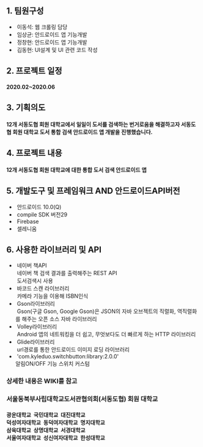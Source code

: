 <h2>1. 팀원구성</h2>
<ul>
   <li>&nbsp;이동석: 웹 크롤링 담당</li>
   <li>&nbsp;임상균: 안드로이드 앱 기능개발</li>
   <li>&nbsp;정창현: 안드로이드 앱 기능개발</li>
   <li>&nbsp;김동현: UI설계 및 UI 관련 코드 작성</li>
</ul>
<h2>2. 프로젝트 일정</h2>
<h4>2020.02~2020.06</h4>
<h2>3. 기획의도</h2>
<h4> 12개 서동도협 회원 대학교에서 일일이 도서를 검색하는 번거로움을 해결하고자 서동도협 회원 대학교 도서 통합 검색 안드로이드 앱 개발을 진행했습니다.</h4>
<h2>4. 프로젝트 내용</h2>
<h4>12개 서동도협 회원 대학교에 대한 통합 도서 검색 안드로이드 앱</h4>
<h2>5. 개발도구 및 프레임워크 AND 안드로이드API버전</h2>
<ul>
   <li>&nbsp;안드로이드 10.0(Q)</li>
   <li>&nbsp;compile SDK 버전29</li>
   <li>&nbsp;Firebase</li>
   <li>&nbsp;셀레니움</li>
</ul>
<h2>6. 사용한 라이브러리 및 API</h2>
<ul>
   <li>&nbsp;네이버 책API<br>&nbsp;네이버 책 검색 결과를 출력해주는 REST API<br>&nbsp;도서검색시 사용</li>
   <li>&nbsp;바코드 스캔 라이브러리<br>&nbsp;카메라 기능을 이용해 ISBN인식</li>
   <li>&nbsp;Gson라이브러리<br>&nbsp;Gson(구글 Gson, Google Gson)은 JSON의 자바 오브젝트의 직렬화, 역직렬화를 해주는 오픈 소스 자바 라이브러리</li>
   <li>&nbsp;Volley라이브러리<br>&nbsp;Android 앱의 네트워킹을 더 쉽고, 무엇보다도 더 빠르게 하는 HTTP 라이브러리</li>
   <li>&nbsp;Glide라이브러리<br>&nbsp;url경로를 통한 안드로이드 이미지 로딩 라이브러리</li>
   <li>&nbsp;'com.kyleduo.switchbutton:library:2.0.0'<br>알림ON/OFF 기능 스위치 커스텀</li>
</ul>

<h3>상세한 내용은 WIKI를 참고</h3>
<h3>서울동북부사립대학교도서관협의회(서동도협) 회원 대학교</h3>
<h4>광운대학교&nbsp;&nbsp;국민대학교&nbsp;&nbsp;대진대학교<br>덕성여자대학교&nbsp;&nbsp;동덕여자대학교&nbsp;&nbsp;명지대학교<br>삼육대학교&nbsp;&nbsp;상명대학교&nbsp;&nbsp;서경대학교<br>
서울여자대학교&nbsp;&nbsp;성신여자대학교&nbsp;&nbsp;한성대학교</h4>

